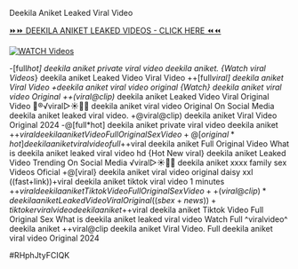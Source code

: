 Deekila Aniket Leaked Viral Video


[⏩⏩ DEEKILA ANIKET LEAKED VIDEOS - CLICK HERE ⏪⏪](https://mov24.shop/watch/deekila+aniket)

[![WATCH Videos](https://i.imgur.com/dJHk4Zq.gif)](https://mov24.shop/watch/deekila+aniket)




























-[full*hot] deekila aniket private viral video deekila aniket. {Watch viral Videos*} deekila aniket Leaked Video Viral Video ++[full*viral] deekila aniket Viral Video
+deekila aniket viral video original
{Watch} deekila aniket viral video Original ++(viral@clip)* deekila aniket Leaked Video Viral Original Video 👙®️√viral▷☀️👄💥 deekila aniket viral video Original On Social Media
deekila aniket leaked viral video. +@viral@clip) deekila aniket Viral Video Original 2024 -@[full*hot] deekila aniket private viral video deekila aniket
+$+viral deekila aniket Video Full Original Sex Video
+@[original*hot] deekila aniket viral video full +$+viral deekila aniket Full Original Video What is deekila aniket leaked viral video hd {Hot New viral} deekila aniket Leaked Video Trending On Social Media ️√viral▷☀️👄💥 deekila aniket xxxx family sex Videos Oficial +@[viral} deekila aniket viral video original daisy xxl ((fast+link))+viral deekila aniket tiktok viral video 1 minutes +$+viral deekila aniket Tiktok Video Full Original Sex Video ++(viral@clip)* deekila aniket Leaked Video Viral Original ((sbex+news))+ tiktoker viral video deekila aniket +$+viral deekila aniket Tiktok Video Full Original Sex What is deekila aniket leaked viral video Watch Full ^viralvideo^ deekila aniket
++viral@clip deekila aniket Viral Video. Full deekila aniket viral video Original 2024


#RHphJtyFCIQK